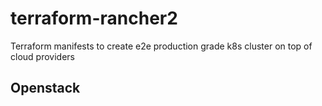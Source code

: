 # terraform-rancher2
Terraform manifests to create e2e production grade k8s cluster on top of cloud providers

## Openstack
